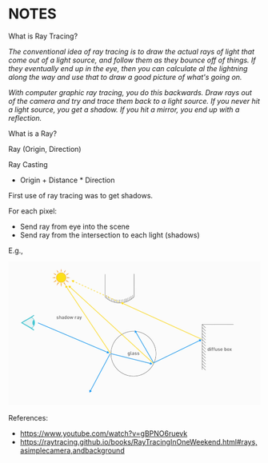 # NOTES

What is Ray Tracing?

*The conventional idea of ray tracing is to draw the actual rays of light that come out of a light source, and follow them as they bounce off of things. If they eventually end up in the eye, then you can calculate al the lightning along the way and use that to draw a good picture of what's going on.*

*With computer graphic ray tracing, you do this backwards. Draw rays out of the camera and try and trace them back to a light source. If you never hit a light source, you get a shadow. If you hit a mirror, you end up with a reflection.*

What is a Ray?

Ray (Origin, Direction)

Ray Casting
- Origin + Distance * Direction

First use of ray tracing was to get shadows.

For each pixel:
- Send ray from eye into the scene
- Send ray from the intersection to each light (shadows)

E.g.,

![alt text](image-1.png)

References:
- https://www.youtube.com/watch?v=gBPNO6ruevk
- https://raytracing.github.io/books/RayTracingInOneWeekend.html#rays,asimplecamera,andbackground
